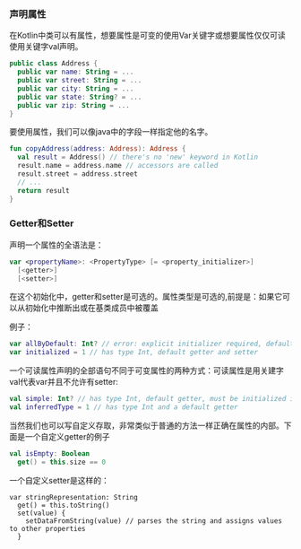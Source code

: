 ### 声明属性
在Kotlin中类可以有属性，想要属性是可变的使用Var关键字或想要属性仅仅可读使用关键字val声明。
```Kotlin
public class Address { 
  public var name: String = ...
  public var street: String = ...
  public var city: String = ...
  public var state: String? = ...
  public var zip: String = ...
}
```

要使用属性，我们可以像java中的字段一样指定他的名字。
```Kotlin
fun copyAddress(address: Address): Address {
  val result = Address() // there's no 'new' keyword in Kotlin
  result.name = address.name // accessors are called
  result.street = address.street
  // ...
  return result
}
```

### Getter和Setter
声明一个属性的全语法是：
```Kotlin
var <propertyName>: <PropertyType> [= <property_initializer>]
  [<getter>]
  [<setter>]
```

在这个初始化中，getter和setter是可选的。属性类型是可选的,前提是：如果它可以从初始化中推断出或在基类成员中被覆盖

例子：
```Kotlin
var allByDefault: Int? // error: explicit initializer required, default getter and setter implied
var initialized = 1 // has type Int, default getter and setter
```
一个可读属性声明的全部语句不同于可变属性的两种方式：可读属性是用关建字
val代表var并且不允许有setter:
```Kotlin
val simple: Int? // has type Int, default getter, must be initialized in constructor
val inferredType = 1 // has type Int and a default getter
```

当然我们也可以写自定义存取，非常类似于普通的方法一样正确在属性的内部。下面是一个自定义getter的例子
```Kotlin
val isEmpty: Boolean
  get() = this.size == 0
```

一个自定义setter是这样的：
```Kitlin
var stringRepresentation: String
  get() = this.toString()
  set(value) {
    setDataFromString(value) // parses the string and assigns values to other properties
  }
```